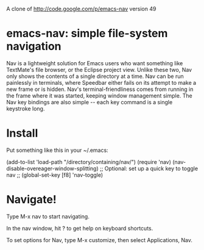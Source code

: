 A clone of http://code.google.com/p/emacs-nav version 49

emacs-nav: simple file-system navigation
========================================

Nav is a lightweight solution for Emacs users who want something like
TextMate's file browser, or the Eclipse project view. Unlike these
two, Nav only shows the contents of a single directory at a time. Nav
can be run painlessly in terminals, where Speedbar either fails on its
attempt to make a new frame or is hidden. Nav's terminal-friendliness
comes from running in the frame where it was started, keeping window
management simple. The Nav key bindings are also simple -- each
key command is a single keystroke long.

# Install
Put something like this in your ~/.emacs:

(add-to-list 'load-path "/directory/containing/nav/")
(require 'nav)
(nav-disable-overeager-window-splitting)
;; Optional: set up a quick key to toggle nav
;; (global-set-key [f8] 'nav-toggle)

# Navigate!
Type M-x nav to start navigating.

In the nav window, hit ? to get help on keyboard shortcuts.

To set options for Nav, type M-x customize, then select Applications,
Nav.

